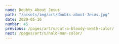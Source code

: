 ```yaml
---
name: Doubts About Jesus
path: "/assets/img/art/doubts-about-Jesus.jpg"
date: 2020-05-16
number: 45
previous: /pages/art/s/cut-a-bloody-swath-color/
next: /pages/art/s/halo-man-color/
---
```

